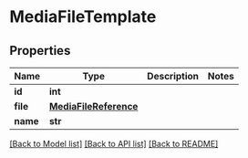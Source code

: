 # MediaFileTemplate


## Properties

Name | Type | Description | Notes
------------ | ------------- | ------------- | -------------
**id** | **int** |  | 
**file** | [**MediaFileReference**](MediaFileReference.md) |  | 
**name** | **str** |  | 

[[Back to Model list]](../#documentation-for-models) [[Back to API list]](../#documentation-for-api-endpoints) [[Back to README]](../)


